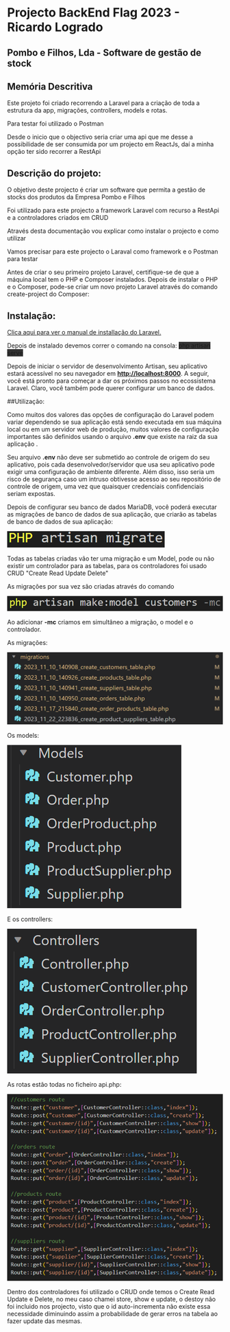 <h1>Projecto BackEnd Flag 2023 - Ricardo Logrado</h1>
<h2>Pombo e Filhos, Lda - Software de gestão de stock</h2>

## Memória Descritiva

<p>Este projeto foi criado recorrendo a Laravel para a criação de toda a estrutura da app, migrações, controllers, models e rotas.</p>
<p>Para testar foi utilizado o Postman</p>
<p>Desde o inicio que o objectivo seria criar uma api que me desse a possibilidade de ser consumida por um projecto em ReactJs, daí a minha opção ter sido recorrer a RestApi </p>

## Descrição do projeto:

<p>O objetivo deste projecto é criar um software que permita a gestão de stocks dos produtos da Empresa Pombo e Filhos</p>
<p>Foi utilizado para este projecto a framework Laravel com recurso a RestApi e a controladores criados em CRUD</p>

<p>Através desta documentação vou explicar como instalar o projecto e como utilizar</p>
<p>Vamos precisar para este projecto o Laraval como framework e o Postman para testar</p>
<p>Antes de criar o seu primeiro projeto Laravel, certifique-se de que a máquina local tem o PHP e Composer instalados.
 Depois de instalar o PHP e o Composer, pode-se criar um novo projeto Laravel através do comando create-project do Composer:</p>

## Instalação:

<a href="https://laravel.com/docs/10.x/installation" target="_blank" rel="">Clica aqui para ver o manual de installação do Laravel.</a>

<p>Depois de instalado devemos correr o comando na consola:
    <span style="background-color: #333 ;">php artisan serve</span>
</p>
<p>Depois de iniciar o servidor de desenvolvimento Artisan, seu aplicativo estará acessível no seu navegador em <strong><a href="http://localhost:8000" target="_blank">http://localhost:8000</a></strong>. A seguir, você está pronto para começar a dar os próximos passos no ecossistema Laravel. Claro, você também pode querer configurar um banco de dados.</p>

##Utilização:

<p>Como muitos dos valores das opções de configuração do Laravel podem variar dependendo se sua aplicação está sendo executada em sua máquina local ou em um servidor web de produção, muitos valores de configuração importantes são definidos usando o arquivo <strong>.env</strong> que existe na raiz da sua aplicação .</p>

<p>Seu arquivo <strong>.env</strong> não deve ser submetido ao controle de origem do seu aplicativo, pois cada desenvolvedor/servidor que usa seu aplicativo pode exigir uma configuração de ambiente diferente. Além disso, isso seria um risco de segurança caso um intruso obtivesse acesso ao seu repositório de controle de origem, uma vez que quaisquer credenciais confidenciais seriam expostas.</p>

<p>Depois de configurar seu banco de dados MariaDB, você poderá executar as migrações de banco de dados de sua aplicação, que criarão as tabelas de banco de dados de sua aplicação:</p>
<img src="./public/assets/img/php migrate.png" alt="Migrate">

<p>Todas as tabelas criadas vão ter uma migração e um Model, pode ou não existir um controlador para as tabelas, para os controladores foi usado CRUD "Create Read Update Delete"</p>
<p>As migrações por sua vez são criadas através do comando</p>
<img src="./public/assets/img/create-mc.png" alt="Create Migration command">
<p>Ao adicionar <strong>-mc</strong> criamos em simultâneo a migração, o model e o controlador.</p>
<p>As migrações:</p>
<img src="./public/assets/img/migracoes.png" alt="Migration Folder">
<p>Os models:</p>
<img src="./public/assets/img/modelsfolder.png" alt="Models Folder">
<p>E os controllers:</p>
<img src="./public/assets/img/controllersfolder.png" alt="Controller Folder">

<p>As rotas estão todas no ficheiro api.php:</p>
<img src="./public/assets/img/rotas.png" alt="Routes">

<p>Dentro dos controladores foi utilizado o CRUD onde temos o Create Read Update e Delete, no meu caso chamei store, show e update, o destoy não foi incluido nos projecto, visto que o id auto-incrementa não existe essa necessidade diminuindo assim a probabilidade de gerar erros na tabela ao fazer update das mesmas.</p>

<!-- <p>Temos então o show all que é feito através do index</p>
<img src="./public/assets/img/index.png" alt="Controller index">
<p>Recorrendo ao model, conseguimos obter todos os dados referentes a essa tabela.</p>

<p>O store:</p>
<img src="./public/assets/img/create-store.png" alt="Controller Store">
<p>No store foram feitas validações onde alguns campos não podiam ficar vazios para que ao fazer o <strong>POST</strong> se pudesse gerar um novo user.</p>
<p>foi criada também uma validação de stock para nunca haver o problema de se fazer uma encomenda na qual não existe stock diponivel</p>
<p>Foi também criada uma validação ao tentar criar um novo produto, caso o produto já exista apenas é actulizado o stock como pdemos verificar abaixo:</p>
<img src="./public/assets/img/product_stock_update.png" alt="Product Stock Update">

<p>O update:</p>
<img src="./public/assets/img/create-update.png" alt="Controller Update">
<p>Mais tarde estes campos podem ser atualizados através do <strong>UPDATE</strong></p>
<p>No update é possível inserir os restantes campos ou modificar os submetidos no create, no entanto foram criados alguns <strong>IF</strong> e <strong>ELSE</strong> com erros associados para melhor leitura do utilizador sobre o que não estava a ser feito corectamente.</p>

<p>E o show by $id:</p>
<img src="./public/assets/img/create-show.png" alt="Controller Show">
<p>No show by $id temos então os <strong>join's</strong> de várias tabelas onde através deles conseguimos adquirir vários tipos de informação.</p>
<p>Para o caso dos <strong>Users</strong> fez-se a ligação com a tabela <strong>Orders</strong>, com a tabela <strong>Products</strong> e a tabela <strong>Products_has_orders</strong>. Com esta ligação conseguimos retornar todas as orders feitas por este user como os products a elas associadas e respectivos dados. Na imagem abaixo podemos verificar o <strong>.Json</strong> com esses dados.</p>
<img src="./public/assets/img/Order_by_userid.png" alt="Order by userid">

## Como iniciar:
<p>Para o projecto devemos em primeiro lugar correr a seguinte migração:</p>
<img src="./public/assets/img/first_migration.png" alt="First Migration">

<p>Depois de correr a migração Warehouse_table, podemos correr todas as outras através do comando:</p>
<img src="./public/assets/img/rest_migration.png" alt="Other tables">
<p>como resultado obtemos esta resposta no terminal:</p>
<img src="./public/assets/img/migration_result.png" alt="Migration Result">

## Como testar:
<p>Para testar a aplicação foi utilizado o <strong><a href="https://www.postman.com/" target="_blank">https://www.postman.com/</a></strong></p>
<p>Em primeiro lugar devemos começar por criar as rotas de <strong>Supplier</strong> como na imagem abaixo:</p>
<img src="./public/assets/img/postman-collection.png" alt="Postman Collection">
<p>Depois temos de criar em primeiro lugar o supplier.</p>
<img src="./public/assets/img/postman-first.png" alt="First Creation Supplier">
<p>Através da seguinte rota:</p>
<img src="./public/assets/img/postman-route.png" alt="Postman-route">
<p>No body do <strong>POST</strong> temos de colocar:</p>
<img src="./public/assets/img/postman-body.png" alt="Postman body">
<p>Caso o <strong>Supplier</strong> seja bem inserido iremos receber uma mensagem de sucesso. Caso o <strong>Supplier</strong> já exista será retornado uma mensagem de erro.</p>
<p>O mesmo processo terá de ser aplicado para todas as outras rotas.</p>
<p>Teremos de preencher o body no <strong>Postman</strong> com os parametros obrigatórios para podermos ir preenchendo as tabelas.</p>

## Dificuldades:
<p>A certo poonto tive de refazer todo o meu projeto por estar a exigir demasiado de mim próprio. Nessa altura decidi parar e falar com os meus colegas (porque eu não vejo o curso como uma competição de notas, mas sim como um grupo de trabalho que gostava bastante que nos podesse-mos apoiar uns aos outros mutuamente) e mais tarde falei com o Alexandre sobre o reinicio.</p>
<p>Nessa altura decidi simplificar o meu projeto tornando-o mais simples, o que correu bastante bem.</p>
<p>Penso que consegui cumprir praticamente todos os requisitos solicitados, no entanto tive dificuldades ao fazer os joins entre tabelas e de obter alguns resultados onde eu desejava.</p>
<p>Com o auxilio do Alexandre consegui perceber a lógica e implementar os joins de forma a que tudo ficasse a funcionar como pertendido.</p>
<p>Fiquei com um problema se é que assim o posso dizer, quando crio a order, tenho sempre de correr a order pelo id para atualizar o valor total, tentei colocar as linhas de código noutras partes do controlador mas sem sucesso. No entanto para um layout funcional, ao entrar numa order o valor estaria atualizado. </p>

## Conclusões:
<p>Nas conclusões, tiro que com alguma paciência consegui chegar a bom porto.</p>
<p>Foi um projeto bastante desafiante ao qual estou bastante satisfeito de chegar aos resultados obtidos.</p> -->
